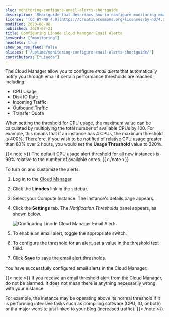 ```yaml
---
slug: monitoring-configure-email-alerts-shortguide
description: 'Shortguide that describes how to configure monitoring email alerts in Cloud Manager.'
license: '[CC BY-ND 4.0](https://creativecommons.org/licenses/by-nd/4.0)'
modified: 2020-08-08
published: 2020-07-21
title: Configuring Linode Cloud Manager Email Alerts
keywords: ["monitoring"]
headless: true
show_on_rss_feed: false
aliases: ['/uptime/monitoring-configure-email-alerts-shortguide/']
contributors: ["Linode"]
---
```


The Cloud Manager allow you to configure *email alerts* that automatically notify you through email if certain performance thresholds are reached, including:

- CPU Usage
- Disk IO Rate
- Incoming Traffic
- Outbound Traffic
- Transfer Quota

When setting the threshold for CPU usage, the maximum value can be calculated by multiplying the total number of available CPUs by 100. For example, this means that if an instance has 4 CPUs, the maximum threshold is 400%. Therefore, if you wish to be notified of relative CPU usage greater than 80% over 2 hours, you would set the **Usage Threshold** value to 320%.

{{< note >}}
The default CPU usage alert threshold for all new instances is 90% relative to the number of available cores.
{{< /note >}}

To turn on and customize the alerts:

1.  Log in to the [Cloud Manager](https://cloud.linode.com).
1.  Click the **Linodes** link in the sidebar.
1.  Select your Compute Instance. The instance's details page appears.
1.  Click the **Settings** tab. The *Notification Thresholds* panel appears, as shown below.

    ![Configuring Linode Cloud Manager Email Alerts](notification-thresholds.png "Configuring Linode Cloud Manager Email Alerts")

1.  To enable an email alert, toggle the appropriate switch.
1.  To configure the threshold for an alert, set a value in the threshold text field.
1.  Click **Save** to save the email alert thresholds.

You have successfully configured email alerts in the Cloud Manager.

{{< note >}}
If you receive an email threshold alert from the Cloud Manager, do not be alarmed. It does not mean there is anything necessarily wrong with your instance.

For example, the instance may be operating above its normal threshold if it is performing intensive tasks such as compiling software (CPU, IO, or both) or if a major website just linked to your blog (increased traffic).
{{< /note >}}
